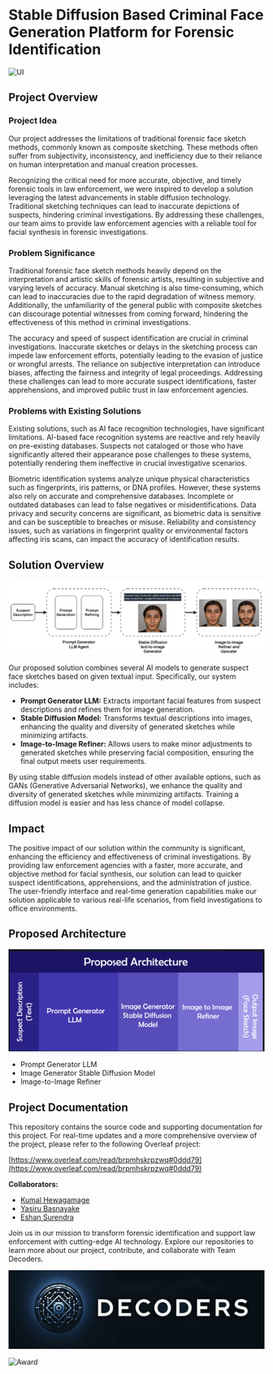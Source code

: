 # Stable Diffusion Based Criminal Face Generation Platform for Forensic Identification

![UI](Documentation/assests/UI.png)
## Project Overview

### Project Idea

Our project addresses the limitations of traditional forensic face sketch methods, commonly known as composite sketching. These methods often suffer from subjectivity, inconsistency, and inefficiency due to their reliance on human interpretation and manual creation processes.

Recognizing the critical need for more accurate, objective, and timely forensic tools in law enforcement, we were inspired to develop a solution leveraging the latest advancements in stable diffusion technology. Traditional sketching techniques can lead to inaccurate depictions of suspects, hindering criminal investigations. By addressing these challenges, our team aims to provide law enforcement agencies with a reliable tool for facial synthesis in forensic investigations.

### Problem Significance

Traditional forensic face sketch methods heavily depend on the interpretation and artistic skills of forensic artists, resulting in subjective and varying levels of accuracy. Manual sketching is also time-consuming, which can lead to inaccuracies due to the rapid degradation of witness memory. Additionally, the unfamiliarity of the general public with composite sketches can discourage potential witnesses from coming forward, hindering the effectiveness of this method in criminal investigations.

The accuracy and speed of suspect identification are crucial in criminal investigations. Inaccurate sketches or delays in the sketching process can impede law enforcement efforts, potentially leading to the evasion of justice or wrongful arrests. The reliance on subjective interpretation can introduce biases, affecting the fairness and integrity of legal proceedings. Addressing these challenges can lead to more accurate suspect identifications, faster apprehensions, and improved public trust in law enforcement agencies.

### Problems with Existing Solutions

Existing solutions, such as AI face recognition technologies, have significant limitations. AI-based face recognition systems are reactive and rely heavily on pre-existing databases. Suspects not cataloged or those who have significantly altered their appearance pose challenges to these systems, potentially rendering them ineffective in crucial investigative scenarios.

Biometric identification systems analyze unique physical characteristics such as fingerprints, iris patterns, or DNA profiles. However, these systems also rely on accurate and comprehensive databases. Incomplete or outdated databases can lead to false negatives or misidentifications. Data privacy and security concerns are significant, as biometric data is sensitive and can be susceptible to breaches or misuse. Reliability and consistency issues, such as variations in fingerprint quality or environmental factors affecting iris scans, can impact the accuracy of identification results.

## Solution Overview

![Proposed System](Documentation/assests/Proposed_system_model.png)

Our proposed solution combines several AI models to generate suspect face sketches based on given textual input. Specifically, our system includes:

- **Prompt Generator LLM:** Extracts important facial features from suspect descriptions and refines them for image generation.
- **Stable Diffusion Model:** Transforms textual descriptions into images, enhancing the quality and diversity of generated sketches while minimizing artifacts.
- **Image-to-Image Refiner:** Allows users to make minor adjustments to generated sketches while preserving facial composition, ensuring the final output meets user requirements.

By using stable diffusion models instead of other available options, such as GANs (Generative Adversarial Networks), we enhance the quality and diversity of generated sketches while minimizing artifacts. Training a diffusion model is easier and has less chance of model collapse.

## Impact

The positive impact of our solution within the community is significant, enhancing the efficiency and effectiveness of criminal investigations. By providing law enforcement agencies with a faster, more accurate, and objective method for facial synthesis, our solution can lead to quicker suspect identifications, apprehensions, and the administration of justice. The user-friendly interface and real-time generation capabilities make our solution applicable to various real-life scenarios, from field investigations to office environments.

## Proposed Architecture

![System Architecture](Documentation/assests/System_Architecture.png)

- Prompt Generator LLM
- Image Generator Stable Diffusion Model
- Image-to-Image Refiner

## Project Documentation

This repository contains the source code and supporting documentation for this project. For real-time updates and a more comprehensive overview of the project, please refer to the following Overleaf project:

[https://www.overleaf.com/read/brpmhskrpzwq#0ddd79](https://www.overleaf.com/read/brpmhskrpzwq#0ddd79) 

**Collaborators:**

* [Kumal Hewagamage](https://github.com/KumalHewagamage)
* [Yasiru Basnayake](https://github.com/YasiruDEX)
* [Eshan Surendra](https://github.com/eshansurendra)

Join us in our mission to transform forensic identification and support law enforcement with cutting-edge AI technology. Explore our repositories to learn more about our project, contribute, and collaborate with Team Decoders.

![Logo](Documentation/assests/logo_banner.jpg)

![Award](Documentation/assests/Award.png)


